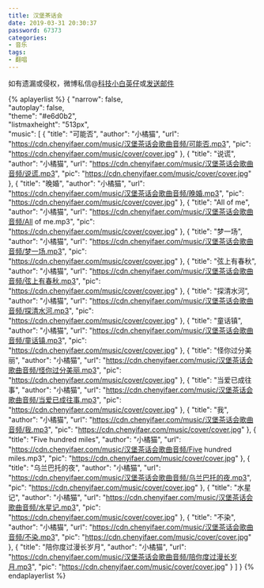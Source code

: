 ```yaml
---
title: 汉堡茶话会
date: 2019-03-31 20:30:37
password: 67373
categories:
- 音乐
tags:
- 翻唱
---
```


如有遗漏或侵权，微博私信@<a href="https://weibo.com/kjxbyz" target="_blank">科技小白英仔</a>或<a href="mailto:kjxbyz@163.com" target="_blank">发送邮件</a>

<!--more-->

{% aplayerlist %}
{
    "narrow": false,                          
    "autoplay": false,                         
    "theme": "#e6d0b2",	  
    "listmaxheight": "513px",                    
    "music": [
        {
            "title": "可能否",
            "author": "小橘猫",
            "url": "https://cdn.chenyifaer.com/music/汉堡茶话会歌曲音频/可能否.mp3",
            "pic": "https://cdn.chenyifaer.com/music/cover/cover.jpg"
        },
        {
            "title": "说谎",
            "author": "小橘猫",
            "url": "https://cdn.chenyifaer.com/music/汉堡茶话会歌曲音频/说谎.mp3",
            "pic": "https://cdn.chenyifaer.com/music/cover/cover.jpg"
        },
        {
            "title": "晚婚",
            "author": "小橘猫",
            "url": "https://cdn.chenyifaer.com/music/汉堡茶话会歌曲音频/晚婚.mp3",
            "pic": "https://cdn.chenyifaer.com/music/cover/cover.jpg"
        },
        {
            "title": "All of me",
            "author": "小橘猫",
            "url": "https://cdn.chenyifaer.com/music/汉堡茶话会歌曲音频/All of me.mp3",
            "pic": "https://cdn.chenyifaer.com/music/cover/cover.jpg"
        },
        {
            "title": "梦一场",
            "author": "小橘猫",
            "url": "https://cdn.chenyifaer.com/music/汉堡茶话会歌曲音频/梦一场.mp3",
            "pic": "https://cdn.chenyifaer.com/music/cover/cover.jpg"
        },
        {
            "title": "弦上有春秋",
            "author": "小橘猫",
            "url": "https://cdn.chenyifaer.com/music/汉堡茶话会歌曲音频/弦上有春秋.mp3",
            "pic": "https://cdn.chenyifaer.com/music/cover/cover.jpg"
        },
        {
            "title": "探清水河",
            "author": "小橘猫",
            "url": "https://cdn.chenyifaer.com/music/汉堡茶话会歌曲音频/探清水河.mp3",
            "pic": "https://cdn.chenyifaer.com/music/cover/cover.jpg"
        },
        {
            "title": "童话镇",
            "author": "小橘猫",
            "url": "https://cdn.chenyifaer.com/music/汉堡茶话会歌曲音频/童话镇.mp3",
            "pic": "https://cdn.chenyifaer.com/music/cover/cover.jpg"
        },
        {
            "title": "怪你过分美丽",
            "author": "小橘猫",
            "url": "https://cdn.chenyifaer.com/music/汉堡茶话会歌曲音频/怪你过分美丽.mp3",
            "pic": "https://cdn.chenyifaer.com/music/cover/cover.jpg"
        },
        {
            "title": "当爱已成往事",
            "author": "小橘猫",
            "url": "https://cdn.chenyifaer.com/music/汉堡茶话会歌曲音频/当爱已成往事.mp3",
            "pic": "https://cdn.chenyifaer.com/music/cover/cover.jpg"
        },
        {
            "title": "我",
            "author": "小橘猫",
            "url": "https://cdn.chenyifaer.com/music/汉堡茶话会歌曲音频/我.mp3",
            "pic": "https://cdn.chenyifaer.com/music/cover/cover.jpg"
        },
        {
            "title": "Five hundred miles",
            "author": "小橘猫",
            "url": "https://cdn.chenyifaer.com/music/汉堡茶话会歌曲音频/Five hundred miles.mp3",
            "pic": "https://cdn.chenyifaer.com/music/cover/cover.jpg"
        },
        {
            "title": "乌兰巴托的夜",
            "author": "小橘猫",
            "url": "https://cdn.chenyifaer.com/music/汉堡茶话会歌曲音频/乌兰巴托的夜.mp3",
            "pic": "https://cdn.chenyifaer.com/music/cover/cover.jpg"
        },
        {
            "title": "水星记",
            "author": "小橘猫",
            "url": "https://cdn.chenyifaer.com/music/汉堡茶话会歌曲音频/水星记.mp3",
            "pic": "https://cdn.chenyifaer.com/music/cover/cover.jpg"
        },
        {
            "title": "不染",
            "author": "小橘猫",
            "url": "https://cdn.chenyifaer.com/music/汉堡茶话会歌曲音频/不染.mp3",
            "pic": "https://cdn.chenyifaer.com/music/cover/cover.jpg"
        },
        {
             "title": "陪你度过漫长岁月",
             "author": "小橘猫",
             "url": "https://cdn.chenyifaer.com/music/汉堡茶话会歌曲音频/陪你度过漫长岁月.mp3",
             "pic": "https://cdn.chenyifaer.com/music/cover/cover.jpg"
        }
    ]
}
{% endaplayerlist %}
